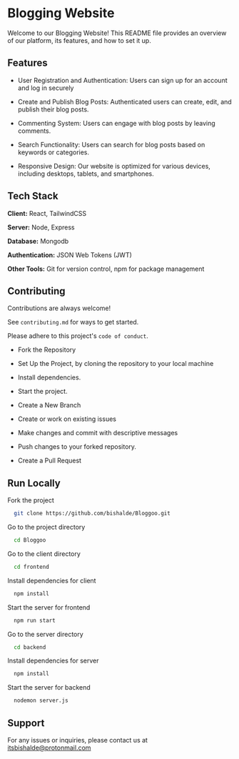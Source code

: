 # Blogging Website

Welcome to our Blogging Website! This README file provides an overview of our platform, its features, and how to set it up.

## Features

- User Registration and Authentication: Users can sign up for an account and log in securely
- Create and Publish Blog Posts: Authenticated users can create, edit, and publish their blog posts.

- Commenting System: Users can engage with blog posts by leaving comments.
- Search Functionality: Users can search for blog posts based on keywords or categories.
- Responsive Design: Our website is optimized for various devices, including desktops, tablets, and smartphones.

## Tech Stack

**Client:** React, TailwindCSS

**Server:** Node, Express

**Database:** Mongodb

**Authentication:** JSON Web Tokens (JWT)

**Other Tools:** Git for version control, npm for package management

## Contributing

Contributions are always welcome!

See `contributing.md` for ways to get started.

Please adhere to this project's `code of conduct`.

- Fork the Repository

- Set Up the Project, by cloning the repository to your local machine

- Install dependencies.

- Start the project.

- Create a New Branch

- Create or work on existing issues

- Make changes and commit with descriptive messages

- Push changes to your forked repository.

- Create a Pull Request

## Run Locally

Fork the project

```bash
  git clone https://github.com/bishalde/Bloggoo.git
```

Go to the project directory

```bash
  cd Bloggoo
```

Go to the client directory

```bash
  cd frontend
```

Install dependencies for client

```bash
  npm install
```

Start the server for frontend

```bash
  npm run start
```

Go to the server directory

```bash
  cd backend
```

Install dependencies for server

```bash
  npm install
```

Start the server for backend

```bash
  nodemon server.js
```

## Support

For any issues or inquiries, please contact us at itsbishalde@protonmail.com
